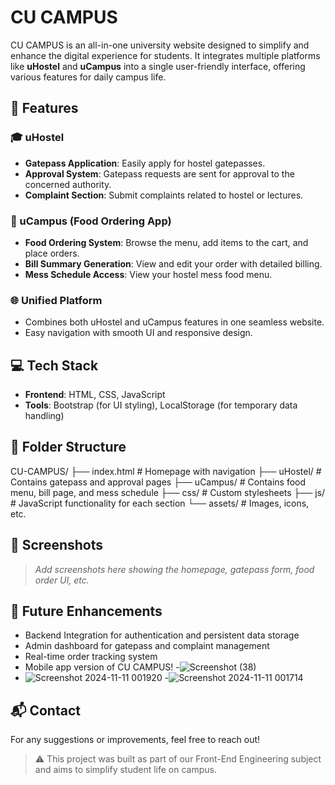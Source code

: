 # CU CAMPUS

CU CAMPUS is an all-in-one university website designed to simplify and enhance the digital experience for students. It integrates multiple platforms like **uHostel** and **uCampus** into a single user-friendly interface, offering various features for daily campus life.

## 🚀 Features

### 🎓 uHostel
- **Gatepass Application**: Easily apply for hostel gatepasses.
- **Approval System**: Gatepass requests are sent for approval to the concerned authority.
- **Complaint Section**: Submit complaints related to hostel or lectures.

### 🍴 uCampus (Food Ordering App)
- **Food Ordering System**: Browse the menu, add items to the cart, and place orders.
- **Bill Summary Generation**: View and edit your order with detailed billing.
- **Mess Schedule Access**: View your hostel mess food menu.

### 🌐 Unified Platform
- Combines both uHostel and uCampus features in one seamless website.
- Easy navigation with smooth UI and responsive design.

## 💻 Tech Stack

- **Frontend**: HTML, CSS, JavaScript
- **Tools**: Bootstrap (for UI styling), LocalStorage (for temporary data handling)

## 📁 Folder Structure
CU-CAMPUS/ ├── index.html # Homepage with navigation ├── uHostel/ # Contains gatepass and approval pages ├── uCampus/ # Contains food menu, bill page, and mess schedule ├── css/ # Custom stylesheets ├── js/ # JavaScript functionality for each section └── assets/ # Images, icons, etc.


## 📸 Screenshots

> *Add screenshots here showing the homepage, gatepass form, food order UI, etc.*

## 🔮 Future Enhancements

- Backend Integration for authentication and persistent data storage
- Admin dashboard for gatepass and complaint management
- Real-time order tracking system
- Mobile app version of CU CAMPUS!
-![Screenshot (38)](https://github.com/user-attachments/assets/03ca1a68-06da-40a6-b422-328cbe8ffaa5)
- ![Screenshot 2024-11-11 001920](https://github.com/user-attachments/assets/d2c19faa-bf9c-4acb-9350-4e0995a37226)
-![Screenshot 2024-11-11 001714](https://github.com/user-attachments/assets/b93c6300-5343-4f31-8914-522e1c851ebf)


## 📬 Contact

For any suggestions or improvements, feel free to reach out!


> ⚠️ This project was built as part of our Front-End Engineering subject and aims to simplify student life on campus.
